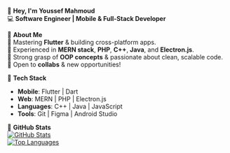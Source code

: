 👋 **Hey, I'm Youssef Mahmoud**  
💻 **Software Engineer | Mobile & Full-Stack Developer**  

🚀 **About Me**  
🌱 Mastering **Flutter** & building cross-platform apps.  
💼 Experienced in **MERN stack**, **PHP**, **C++**, **Java**, and **Electron.js**.  
🎯 Strong grasp of **OOP concepts** & passionate about clean, scalable code.  
🤝 Open to **collabs** & new opportunities!  

🔧 **Tech Stack**  
- **Mobile**: Flutter | Dart  
- **Web**: MERN | PHP | Electron.js  
- **Languages**: C++ | Java | JavaScript  
- **Tools**: Git | Figma | Android Studio  

📂 **GitHub Stats**  
[![GitHub Stats](https://github-readme-stats.vercel.app/api?username=YourUsername&show_icons=true&theme=dark)](https://github.com/YourUsername)  
[![Top Languages](https://github-readme-stats.vercel.app/api/top-langs/?username=YourUsername&layout=compact&theme=dark)](https://github.com/YourUsername)  
